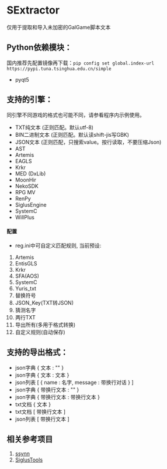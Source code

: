 # SExtractor
 仅用于提取和导入未加密的GalGame脚本文本
 
## Python依赖模块：
国内推荐先配置镜像再下载：`pip config set global.index-url https://pypi.tuna.tsinghua.edu.cn/simple`
* pyqt5

## 支持的引擎：
同引擎不同游戏的格式也可能不同，请参看程序内示例使用。
* TXT纯文本 (正则匹配。默认utf-8)
* BIN二进制文本 (正则匹配。默认读shift-jis写GBK)
* JSON文本 (正则匹配，只搜索value。按行读取，不要压缩Json)
* AST
* Artemis
* EAGLS
* Krkr
* MED (DxLib)
* MoonHir
* NekoSDK
* RPG MV
* RenPy
* SiglusEngine
* SystemC
* WillPlus

#### 配置
* reg.ini中可自定义匹配规则, 当前预设:
 1. Artemis
 2. EntisGLS
 3. Krkr
 4. SFA(AOS)
 5. SystemC
 6. Yuris_txt
 7. 替换符号
 8. JSON_Key(TXT转JSON)
 9. 猜测名字
 10. 两行TXT
 11. 导出所有(多用于格式转换)
 12. 自定义规则(自动保存)

## 支持的导出格式：
* json字典 { 文本 : "" }
* json字典 { 文本 : 文本 }
* json列表 [ { name : 名字, message : 带换行对话 } ]
* json字典 { 带换行文本 : "" }
* json字典 { 带换行文本 : 带换行文本 }
* txt文档  { 文本 }
* txt文档  [ 带换行文本 ]
* json列表 [ 带换行文本 ]

## 相关参考项目
1. [ssynn](https://github.com/ssynn/game_translation)
2. [SiglusTools](https://github.com/yanhua0518/GALgameScriptTools)
